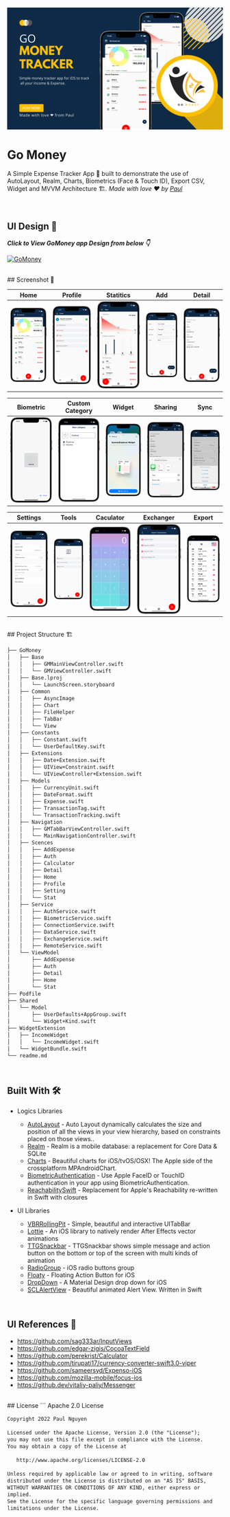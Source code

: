 ![GitHub Cards Preview](Docs/cover.png)

# Go Money
A Simple Expense Tracker App 📱 built to demonstrate the use of AutoLayout, Realm, Charts, Biometrics (Face & Touch ID), Export CSV, Widget and MVVM Architecture 🏗. *Made with love ❤️ by [Paul](https://github.com/paul-nguyen-goldenowl)*

<br />

## UI Design 🎨


***Click to View GoMoney app Design from below 👇***

[![GoMoney](https://img.shields.io/badge/GoMoney-FIGMA-black.svg?style=for-the-badge&logo=figma)](https://www.behance.net/gallery/150426215/My-Expense-Mobile-App-Case-Study)

<br />
## Screenshot 📸

| Home                 | Profile                 | Statitics            | Add                 | Detail                 |
| -------------------- | ----------------------- | -------------------- | ------------------- | ---------------------- |
| ![](Docs/Screenshots/home_framed.png) | ![](Docs/Screenshots/profile_framed.png) | ![](Docs/Screenshots/stat_framed.png) | ![](Docs/Screenshots/add_framed.png) | ![](Docs/Screenshots/detail_framed.png) |

| Biometric                 | Custom Category                 | Widget                 | Sharing                 | Sync                 |
| ------------------------- | ------------------------------- | ---------------------- | ----------------------- | -------------------- |
| ![](Docs/Screenshots/biometric_framed.png) | ![](Docs/Screenshots/custom_category_framed.png) | ![](Docs/Screenshots/widget_framed.png) | ![](Docs/Screenshots/sharing_framed.png) | ![](Docs/Screenshots/sync_framed.png) |

| Settings                | Tools                 | Caculator                  | Exchanger              | Export                    |
| ----------------------- | --------------------- | -------------------------- | ---------------------- | ------------------------- |
| ![](Docs/Screenshots/setting_framed.png) | ![](Docs/Screenshots/tools_framed.png) | ![](Docs/Screenshots/calculator_framed.png) | ![](Docs/Screenshots/export_framed.png) | ![](Docs/Screenshots/exchanger_framed.png) |




<br />
## Project Structure 🏗

    ├── GoMoney
    │   ├── Base
    │   │   ├── GMMainViewController.swift
    │   │   └── GMViewController.swift
    │   ├── Base.lproj
    │   │   └── LaunchScreen.storyboard
    │   ├── Common
    │   │   ├── AsyncImage
    │   │   ├── Chart
    │   │   ├── FileHelper
    │   │   ├── TabBar
    │   │   └── View
    │   ├── Constants
    │   │   ├── Constant.swift
    │   │   └── UserDefaultKey.swift
    │   ├── Extensions
    │   │   ├── Date+Extension.swift
    │   │   ├── UIView+Constraint.swift
    │   │   └── UIViewController+Extension.swift
    │   ├── Models
    │   │   ├── CurrencyUnit.swift
    │   │   ├── DateFormat.swift
    │   │   ├── Expense.swift
    │   │   ├── TransactionTag.swift
    │   │   └── TransactionTracking.swift
    │   ├── Navigation
    │   │   ├── GMTabBarViewController.swift
    │   │   └── MainNavigationController.swift
    │   ├── Scences
    │   │   ├── AddExpense
    │   │   ├── Auth
    │   │   ├── Calculator
    │   │   ├── Detail
    │   │   ├── Home
    │   │   ├── Profile
    │   │   ├── Setting
    │   │   └── Stat
    │   ├── Service
    │   │   ├── AuthService.swift
    │   │   ├── BiometricService.swift
    │   │   ├── ConnectionService.swift
    │   │   ├── DataService.swift
    │   │   ├── ExchangeService.swift
    │   │   ├── RemoteService.swift
    │   └── ViewModel
    │       ├── AddExpense
    │       ├── Auth
    │       ├── Detail
    │       ├── Home
    │       └── Stat
    ├── Podfile
    ├── Shared
    │   └── Model
    │       ├── UserDefaults+AppGroup.swift
    │       └── Widget+Kind.swift
    ├── WidgetExtension
    │   ├── IncomeWidget
    │   │   └── IncomeWidget.swift
    │   └── WidgetBundle.swift
    └── readme.md

<br />

## Built With 🛠
- Logics Libraries
  - [AutoLayout](https://developer.apple.com/library/archive/documentation/UserExperience/Conceptual/AutolayoutPG/index.html) - Auto Layout dynamically calculates the size and position of all the views in your view hierarchy, based on constraints placed on those views..
  - [Realm](https://github.com/realm/realm-swift) - Realm is a mobile database: a replacement for Core Data & SQLite 
  - [Charts](https://github.com/realm/realm-swift) - Beautiful charts for iOS/tvOS/OSX! The Apple side of the crossplatform MPAndroidChart.  
  - [BiometricAuthentication](https://github.com/rushisangani/BiometricAuthentication) - Use Apple FaceID or TouchID authentication in your app using BiometricAuthentication.
  - [ReachabilitySwift](https://github.com/ashleymills/Reachability.swift) - Replacement for Apple's Reachability re-written in Swift with closures

- UI Libraries
  - [VBRRollingPit](https://github.com/v-braun/VBRRollingPit) - Simple, beautiful and interactive UITabBar 
  - [Lottie](https://github.com/airbnb/lottie-ios) - An iOS library to natively render After Effects vector animations
  - [TTGSnackbar](https://github.com/zekunyan/TTGSnackbar) - TTGSnackbar shows simple message and action button on the bottom or top of the screen with multi kinds of animation
  - [RadioGroup](https://github.com/yonat/RadioGroup)  - iOS radio buttons group
  - [Floaty](https://github.com/kciter/Floaty/) - Floating Action Button for iOS  
  - [DropDown](https://github.com/AssistoLab/DropDown) - A Material Design drop down for iOS 
  - [SCLAlertView](https://github.dev/vikmeup/SCLAlertView-Swift) - Beautiful animated Alert View. Written in Swift 

<br />

## UI References 👀
- https://github.com/sag333ar/InputViews
- https://github.com/edgar-zigis/CocoaTextField
- https://github.com/perekrist/Calculator
- https://github.com/tirupati17/currency-converter-swift3.0-viper
- https://github.com/sameersyd/Expenso-iOS
- https://github.com/mozilla-mobile/focus-ios
- https://github.dev/vitaliy-paliy/Messenger

<br />
## License
```
    Apache 2.0 License


    Copyright 2022 Paul Nguyen

    Licensed under the Apache License, Version 2.0 (the "License");
    you may not use this file except in compliance with the License.
    You may obtain a copy of the License at

       http://www.apache.org/licenses/LICENSE-2.0

    Unless required by applicable law or agreed to in writing, software
    distributed under the License is distributed on an "AS IS" BASIS,
    WITHOUT WARRANTIES OR CONDITIONS OF ANY KIND, either express or implied.
    See the License for the specific language governing permissions and
    limitations under the License.
```